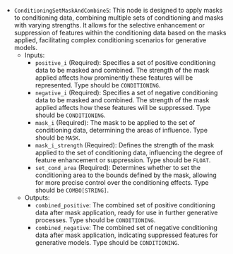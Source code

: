 - `ConditioningSetMaskAndCombine5`: This node is designed to apply masks to conditioning data, combining multiple sets of conditioning and masks with varying strengths. It allows for the selective enhancement or suppression of features within the conditioning data based on the masks applied, facilitating complex conditioning scenarios for generative models.
    - Inputs:
        - `positive_i` (Required): Specifies a set of positive conditioning data to be masked and combined. The strength of the mask applied affects how prominently these features will be represented. Type should be `CONDITIONING`.
        - `negative_i` (Required): Specifies a set of negative conditioning data to be masked and combined. The strength of the mask applied affects how these features will be suppressed. Type should be `CONDITIONING`.
        - `mask_i` (Required): The mask to be applied to the set of conditioning data, determining the areas of influence. Type should be `MASK`.
        - `mask_i_strength` (Required): Defines the strength of the mask applied to the set of conditioning data, influencing the degree of feature enhancement or suppression. Type should be `FLOAT`.
        - `set_cond_area` (Required): Determines whether to set the conditioning area to the bounds defined by the mask, allowing for more precise control over the conditioning effects. Type should be `COMBO[STRING]`.
    - Outputs:
        - `combined_positive`: The combined set of positive conditioning data after mask application, ready for use in further generative processes. Type should be `CONDITIONING`.
        - `combined_negative`: The combined set of negative conditioning data after mask application, indicating suppressed features for generative models. Type should be `CONDITIONING`.
